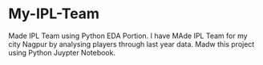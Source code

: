 # My-IPL-Team
Made IPL Team using Python EDA Portion.
I have MAde IPL Team for my city Nagpur by analysing players through last year data.
Madw this project using Python Juypter Notebook.
